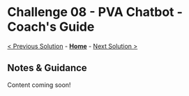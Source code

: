 # Challenge 08 - PVA Chatbot - Coach's Guide 

[< Previous Solution](./Solution-07.md) - **[Home](./README.md)** - [Next Solution >](./Solution-09.md)

## Notes & Guidance

Content coming soon!
